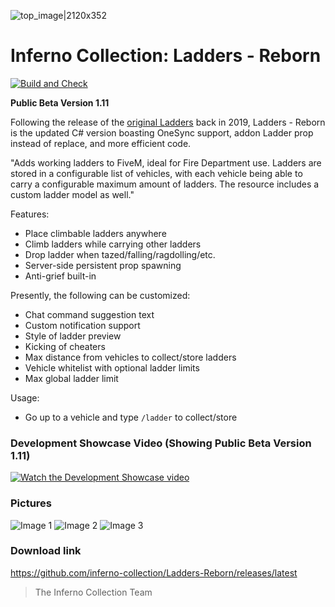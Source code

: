 ![top_image|2120x352](https://i.imgur.com/eydEeF0.jpg) 
# Inferno Collection: Ladders - Reborn
[![Build and Check](https://github.com/inferno-collection/Ladders-Reborn/actions/workflows/dotnet.yml/badge.svg?branch=master)](https://github.com/inferno-collection/Ladders-Reborn/actions/workflows/dotnet.yml)

__Public Beta Version 1.11__

Following the release of the [original Ladders](https://github.com/inferno-collection/Ladders) back in 2019, Ladders - Reborn is the updated C# version boasting OneSync support, addon Ladder prop instead of replace, and more efficient code.

"Adds working ladders to FiveM, ideal for Fire Department use. Ladders are stored in a configurable list of vehicles, with each vehicle being able to carry a configurable maximum amount of ladders. The resource includes a custom ladder model as well."

Features:
- Place climbable ladders anywhere
- Climb ladders while carrying other ladders
- Drop ladder when tazed/falling/ragdolling/etc.
- Server-side persistent prop spawning
- Anti-grief built-in

Presently, the following can be customized:
- Chat command suggestion text
- Custom notification support
- Style of ladder preview
- Kicking of cheaters
- Max distance from vehicles to collect/store ladders
- Vehicle whitelist with optional ladder limits
- Max global ladder limit

Usage:
- Go up to a vehicle and type `/ladder` to collect/store

### Development Showcase Video (Showing Public Beta Version 1.11)
[![Watch the Development Showcase video](https://i.imgur.com/4eV3ykQ.jpg)](https://www.youtube.com/watch?v=GDHWDixfoAQ)

### Pictures
![Image 1](https://i.imgur.com/VKh6P2E.jpg)
![Image 2](https://i.imgur.com/AWkgLIw.jpg)
![Image 3](https://i.imgur.com/yUNKsJI.jpg)

### Download link
https://github.com/inferno-collection/Ladders-Reborn/releases/latest

> The Inferno Collection Team
